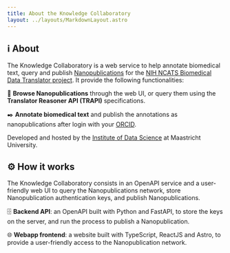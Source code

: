```yaml
---
title: About the Knowledge Collaboratory
layout: ../layouts/MarkdownLayout.astro
---
```


## ℹ️ About

The Knowledge Collaboratory is a web service to help annotate biomedical text, query and publish [Nanopublications](https://nanopub.net/) for the [NIH NCATS Biomedical Data Translator project](https://ncats.nih.gov/translator). It provide the following functionalities:

🔎 **Browse Nanopublications** through the web UI, or query them using the **Translator Reasoner API (TRAPI)** specifications.

✒️ **Annotate biomedical text** and publish the annotations as nanopublications after login with your [ORCID](https://orcid.org/).

Developed and hosted by the [Institute of Data Science](https://www.maastrichtuniversity.nl/research/institute-data-science) at Maastricht University.

## ⚙️ How it works

The Knowledge Collaboratory consists in an OpenAPI service and a  user-friendly web UI to query the Nanopublications network, store  Nanopublication authentication keys, and publish Nanopublications.

🗄️ **Backend API**: an OpenAPI built with Python and FastAPI, to store the keys on the server, and run the process to publish a Nanopublication.

🌐 **Webapp frontend**: a website built with TypeScript, ReactJS and Astro, to provide a user-friendly access to the Nanopublication network.